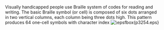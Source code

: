 <p>
Visually handicapped people use Braille
system of codes for reading and writing. The basic Braille symbol (or cell) is
composed of six dots arranged in two vertical columns, each column being three
dots high. This pattern produces 64 one-cell symbols with character index 
<img align="BOTTOM" border="0" src="file://r8rPJpt9.png" alt="\epsfbox{p3254.eps}">
</p>